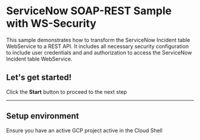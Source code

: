 # ServiceNow SOAP-REST Sample with WS-Security

This sample demonstrates how to transform the ServiceNow Incident table WebService to a REST API. It includes all necessary security configuration to include user credentials and and authorization to access the ServiceNow Incident table WebService.

## Let's get started!

Click the **Start** button to proceed to the next step

---

## Setup environment

Ensure you have an active GCP project active in the Cloud Shell

<walkthrough-project-setup></walkthrough-project-setup>
